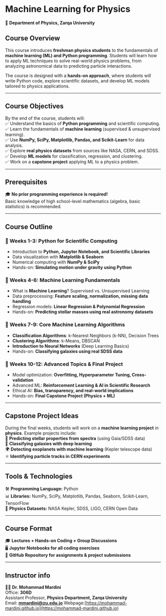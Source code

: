 # **Machine Learning for Physics**  
📍 **Department of Physics, Zarqa University**  

## **Course Overview**  
This course introduces **freshman physics students** to the fundamentals of **machine learning (ML) and Python programming**. Students will learn how to apply ML techniques to solve real-world physics problems, from analyzing astronomical data to predicting particle interactions.  

The course is designed with a **hands-on approach**, where students will write Python code, explore scientific datasets, and develop ML models tailored to physics applications.  

---

## **Course Objectives**  
By the end of the course, students will:  
✅ Understand the basics of **Python programming** and scientific computing.  
✅ Learn the fundamentals of **machine learning** (supervised & unsupervised learning).  
✅ Use **NumPy, SciPy, Matplotlib, Pandas, and Scikit-Learn** for data analysis.  
✅ Explore **real physics datasets** from sources like NASA, CERN, and SDSS.  
✅ Develop **ML models** for classification, regression, and clustering.  
✅ Work on a **capstone project** applying ML to a physics problem.  

---

## **Prerequisites**  
🎓 **No prior programming experience is required!**  
Basic knowledge of high school-level mathematics (algebra, basic statistics) is recommended.  

---

## **Course Outline**  
### **📌 Weeks 1-3: Python for Scientific Computing**  
- Introduction to **Python, Jupyter Notebook, and Scientific Libraries**  
- Data visualization with **Matplotlib & Seaborn**  
- Numerical computing with **NumPy & SciPy**  
- Hands-on: **Simulating motion under gravity using Python**  

### **📌 Weeks 4-6: Machine Learning Fundamentals**  
- What is **Machine Learning**? Supervised vs. Unsupervised Learning  
- Data preprocessing: **Feature scaling, normalization, missing data handling**  
- Regression models: **Linear Regression & Polynomial Regression**  
- Hands-on: **Predicting stellar masses using real astronomy datasets**  

### **📌 Weeks 7-9: Core Machine Learning Algorithms**  
- **Classification Algorithms**: k-Nearest Neighbors (k-NN), Decision Trees  
- **Clustering Algorithms**: k-Means, DBSCAN  
- **Introduction to Neural Networks** (Deep Learning Basics)  
- Hands-on: **Classifying galaxies using real SDSS data**  

### **📌 Weeks 10-12: Advanced Topics & Final Project**  
- Model optimization: **Overfitting, Hyperparameter Tuning, Cross-validation**  
- Advanced ML: **Reinforcement Learning & AI in Scientific Research**  
- Ethical AI: **Bias, transparency, and real-world implications**  
- Hands-on: **Final Capstone Project (Physics + ML)**  

---

## **Capstone Project Ideas**  
During the final weeks, students will work on a **machine learning project** in **physics**. Example projects include:  
🌌 **Predicting stellar properties from spectra** (using Gaia/SDSS data)  
🔭 **Classifying galaxies with deep learning**  
🌍 **Detecting exoplanets with machine learning** (Kepler telescope data)  
⚛️ **Identifying particle tracks in CERN experiments**  

---

## **Tools & Technologies**  
🛠 **Programming Language:** Python  
📊 **Libraries:** NumPy, SciPy, Matplotlib, Pandas, Seaborn, Scikit-Learn, TensorFlow  
📡 **Physics Datasets:** NASA Kepler, SDSS, LIGO, CERN Open Data  

---

## **Course Format**  
🎓 **Lectures + Hands-on Coding + Group Discussions**  
🖥️ **Jupyter Notebooks for all coding exercises**  
📂 **GitHub Repository for assignments & project submissions**  

---

## **Instructor info**
👨‍🏫 **Dr. Mohammad Mardini**  
Office: **306D**  
Assistant Professor, **Physics Department, Zarqa University**  
Email: **mmardini@zu.edu.jo** 
Webpage:[https://mohammad-mardini.github.io](https://mohammad-mardini.github.io)


